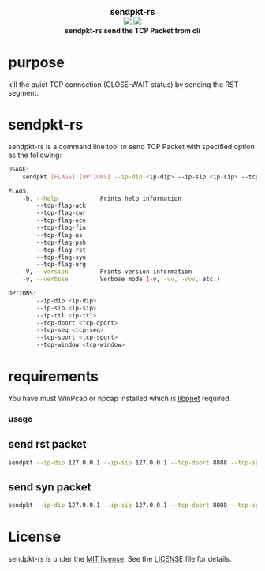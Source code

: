 <p align="center">
  <b>
    <span style="font-size:larger;">sendpkt-rs</span>
  </b>
  <br />
   <a href="https://travis-ci.com/detailyang/sendpkt-rs"><img src="https://travis-ci.com/detailyang/sendpkt-rs.svg?token=thDZbmEQtVwYMM6yT8Dv&branch=master"/></a>
   <a href="https://ci.appveyor.com/project/detailyang/sendpkt-rs"><img src="https://ci.appveyor.com/api/projects/status/drc2xk4kcoiydr0x?svg=true" /></a>
   <br />
   <b>sendpkt-rs send the TCP Packet from cli</b>
</p>

# purpose

kill the quiet TCP connection (CLOSE-WAIT status) by sending the RST segment.

# sendpkt-rs

sendpkt-rs is a command line tool to send TCP Packet with specified option as the following:

```bash
USAGE:
    sendpkt [FLAGS] [OPTIONS] --ip-dip <ip-dip> --ip-sip <ip-sip> --tcp-dport <tcp-dport> --tcp-sport <tcp-sport>

FLAGS:
    -h, --help            Prints help information
        --tcp-flag-ack
        --tcp-flag-cwr
        --tcp-flag-ece
        --tcp-flag-fin
        --tcp-flag-ns
        --tcp-flag-psh
        --tcp-flag-rst
        --tcp-flag-syn
        --tcp-flag-urg
    -V, --version         Prints version information
    -v, --verbose         Verbose mode (-v, -vv, -vvv, etc.)

OPTIONS:
        --ip-dip <ip-dip>
        --ip-sip <ip-sip>
        --ip-ttl <ip-ttl>
        --tcp-dport <tcp-dport>
        --tcp-seq <tcp-seq>
        --tcp-sport <tcp-sport>
        --tcp-window <tcp-window>
```

# requirements
You have must WinPcap or npcap installed which is [libpnet](https://github.com/libpnet/libpnet) required.


### usage

## send rst packet
```bash
sendpkt --ip-dip 127.0.0.1 --ip-sip 127.0.0.1 --tcp-dport 8888 --tcp-sport 1234  --tcp-seq 0x12345 --tcp-flag-rst
```

## send syn packet
```bash
sendpkt --ip-dip 127.0.0.1 --ip-sip 127.0.0.1 --tcp-dport 8888 --tcp-sport 1234  --tcp-seq 0x12345 --tcp-flag-syn
```

# License
sendpkt-rs is under the [MIT license](/LICENSE). See the [LICENSE](/LICENSE) file for details.
